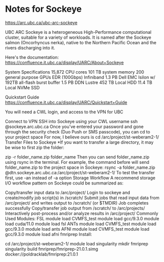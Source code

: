 # Notes for Sockeye

https://arc.ubc.ca/ubc-arc-sockeye

UBC ARC Sockeye is a heterogeneous High-Performance computational cluster, suitable for a variety of workloads. It is named after the Sockeye salmon (Oncorhyncus nerka), native to the Northern Pacific Ocean and the rivers discharging into it.

Here's the documentation: https://confluence.it.ubc.ca/display/UARC/About+Sockeye

System Specifications
15,872 CPU cores
101 TB system memory
200 general purpose GPUs
EDR (100Gbps) Infiniband
1.3 PB Dell EMC Isilon w/ 192TB all-flash burst buffer
1.5 PB DDN Lustre
452 TB Local HDD
11.4 TB Local NVMe SSD

Quickstart Guide
https://confluence.it.ubc.ca/display/UARC/Quickstart+Guide

You will need a CWL login, and access to the VPN for UBC

Connect to VPN
SSH into Sockeye using your CWL username
ssh <cwl>@sockeye.arc.ubc.ca
Once you've entered your password and gone through the security check (Duo Push or SMS passcode), you can cd to your project space
For now, I believe ours is
cd /arc/project/st-weberam2-1/
Transfer Files to Sockeye
*If you want to transfer a large directory, it may be wise to first zip the folder:

zip -r folder_name.zip folder_name
Then you can send folder_name.zip using rsync in the terminal. For example, the command before will send folder_name.zip to the project space in Sockeye:
rsync -a folder_name.zip <cwl>@dtn.sockeye.arc.ubc.ca:/arc/project/st-weberam2-1/
To test the transfer first, use -an instead of -a option
Storage Workflow
A recommend storage I/O workflow pattern on Sockeye could be summarized as:

Copy/transfer input data to /arc/project/<alloc-code>
Login to sockeye and create/modify job script(s) in /scratch/<alloc-code>
Submit jobs that read input data from /arc/project/<alloc-code> and writes output to /scratch/<alloc-code> (or $TMDIR)
Job completes successfully
Copy/transfer job output from /scratch/<alloc-code> to /arc/projects/<alloc-code>
Interactively post-process and/or analyze results in /arc/project/<alloc-code>
Commonly Used Modules:
FSL
module load CVMFS_test
module load gcc/9.3.0
module load cuda/11.0
module load fsl
ANTs
module load CVMFS_test
module load gcc/9.3.0
module load ants
AFNI
module load CVMFS_test
module load gcc/9.3.0
module load afni
fmriprep
Install:

cd /arc/project/st-weberam2-1/
module load singularity
mkdir fmriprep
singularity build fmriprep/fmriprep-21.0.1.simg docker://poldracklab/fmriprep:21.0.1
